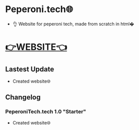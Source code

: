 # Peperoni.tech🌐
- 👌 Website for peperoni tech, made from scratch in html�
 
# [👉WEBSITE👈](https://peperoni.tech)

## Lastest Update
- Created website🌐


## Changelog

### PeperoniTech.tech 1.0 "Starter"
- Created website🌐
